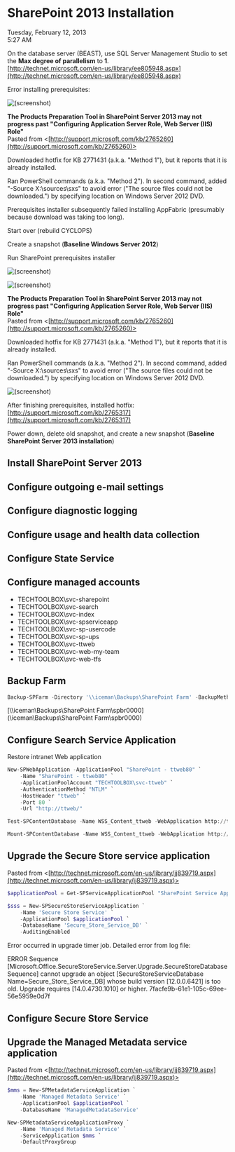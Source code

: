 # SharePoint 2013 Installation

Tuesday, February 12, 2013\
5:27 AM

On the database server (BEAST), use SQL Server Management Studio to set the **Max degree of parallelism** to **1**.\
[http://technet.microsoft.com/en-us/library/ee805948.aspx](http://technet.microsoft.com/en-us/library/ee805948.aspx)

Error installing prerequisites:

![(screenshot)](https://assets.technologytoolbox.com/screenshots/6D/202844998C8769428243C74313AF666DDF78066D.png)

**The Products Preparation Tool in SharePoint Server 2013 may not progress past "Configuring Application Server Role, Web Server (IIS) Role"**\
Pasted from <[http://support.microsoft.com/kb/2765260](http://support.microsoft.com/kb/2765260)>

Downloaded hotfix for KB 2771431 (a.k.a. "Method 1"), but it reports that it is already installed.

Ran PowerShell commands (a.k.a. "Method 2"). In second command, added "-Source X:\\sources\\sxs" to avoid error ("The source files could not be downloaded.") by specifying location on Windows Server 2012 DVD.

Prerequisites installer subsequently failed installing AppFabric (presumably because download was taking too long).

Start over (rebuild CYCLOPS)

Create a snapshot (**Baseline Windows Server 2012**)

Run SharePoint prerequisites installer

![(screenshot)](https://assets.technologytoolbox.com/screenshots/1C/AA516D612A204F26C2DB6BD760A611367A0FF41C.png)

![(screenshot)](https://assets.technologytoolbox.com/screenshots/E5/92B21F4340418DE4DBBE08EA6503B651E9A046E5.png)

**The Products Preparation Tool in SharePoint Server 2013 may not progress past "Configuring Application Server Role, Web Server (IIS) Role"**\
Pasted from <[http://support.microsoft.com/kb/2765260](http://support.microsoft.com/kb/2765260)>

Downloaded hotfix for KB 2771431 (a.k.a. "Method 1"), but it reports that it is already installed.

Ran PowerShell commands (a.k.a. "Method 2"). In second command, added "-Source X:\\sources\\sxs" to avoid error ("The source files could not be downloaded.") by specifying location on Windows Server 2012 DVD.

![(screenshot)](https://assets.technologytoolbox.com/screenshots/65/75F1C522F9F3D003ED105E7576310B9A31550A65.png)

After finishing prerequisites, installed hotfix:\
[http://support.microsoft.com/kb/2765317](http://support.microsoft.com/kb/2765317)

Power down, delete old snapshot, and create a new snapshot (**Baseline SharePoint Server 2013 installation**)

## Install SharePoint Server 2013

## Configure outgoing e-mail settings

## Configure diagnostic logging

## Configure usage and health data collection

## Configure State Service

## Configure managed accounts

- TECHTOOLBOX\\svc-sharepoint
- TECHTOOLBOX\\svc-search
- TECHTOOLBOX\\svc-index
- TECHTOOLBOX\\svc-spserviceapp
- TECHTOOLBOX\\svc-sp-usercode
- TECHTOOLBOX\\svc-sp-ups
- TECHTOOLBOX\\svc-ttweb
- TECHTOOLBOX\\svc-web-my-team
- TECHTOOLBOX\\svc-web-tfs

## Backup Farm

```PowerShell
Backup-SPFarm -Directory '\\iceman\Backups\SharePoint Farm' -BackupMethod Full
```

[\\\\iceman\\Backups\\SharePoint Farm\\spbr0000](\\iceman\Backups\SharePoint Farm\spbr0000)

## Configure Search Service Application

Restore intranet Web application

```PowerShell
New-SPWebApplication -ApplicationPool "SharePoint - ttweb80" `
    -Name "SharePoint - ttweb80" `
    -ApplicationPoolAccount "TECHTOOLBOX\svc-ttweb" `
    -AuthenticationMethod "NTLM" `
    -HostHeader "ttweb" `
    -Port 80 `
    -Url "http://ttweb/"

Test-SPContentDatabase -Name WSS_Content_ttweb -WebApplication http://ttweb

Mount-SPContentDatabase -Name WSS_Content_ttweb -WebApplication http://ttweb
```

## Upgrade the Secure Store service application

Pasted from <[http://technet.microsoft.com/en-us/library/jj839719.aspx](http://technet.microsoft.com/en-us/library/jj839719.aspx)>

```PowerShell
$applicationPool = Get-SPServiceApplicationPool "SharePoint Service Applications"

$sss = New-SPSecureStoreServiceApplication `
    -Name 'Secure Store Service' `
    -ApplicationPool $applicationPool `
    -DatabaseName 'Secure_Store_Service_DB' `
    -AuditingEnabled
```

Error occurred in upgrade timer job. Detailed error from log file:

ERROR Sequence [Microsoft.Office.SecureStoreService.Server.Upgrade.SecureStoreDatabaseSequence] cannot upgrade an object [SecureStoreServiceDatabase Name=Secure_Store_Service_DB] whose build version [12.0.0.6421] is too old. Upgrade requires [14.0.4730.1010] or higher. 7facfe9b-61e1-105c-69ee-56e5959e0d7f

## Configure Secure Store Service

## Upgrade the Managed Metadata service application

Pasted from <[http://technet.microsoft.com/en-us/library/jj839719.aspx](http://technet.microsoft.com/en-us/library/jj839719.aspx)>

```PowerShell
$mms = New-SPMetadataServiceApplication `
    -Name 'Managed Metadata Service' `
    -ApplicationPool $applicationPool `
    -DatabaseName 'ManagedMetadataService'

New-SPMetadataServiceApplicationProxy `
    -Name 'Managed Metadata Service' `
    -ServiceApplication $mms `
    -DefaultProxyGroup
```
